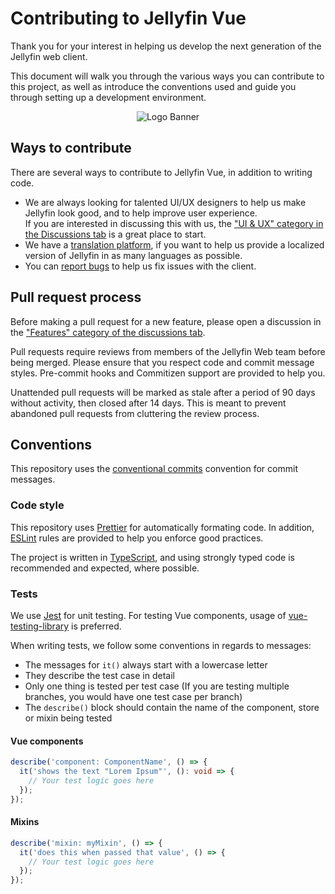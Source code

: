 # Contributing to Jellyfin Vue

Thank you for your interest in helping us develop the next generation of the Jellyfin web client.

This document will walk you through the various ways you can contribute to this project, as well as introduce the conventions used and guide you through setting up a development environment.

<p align="center">
<img alt="Logo Banner" src="https://raw.githubusercontent.com/jellyfin/jellyfin-ux/master/branding/SVG/banner-logo-solid.svg?sanitize=true"/>
</p>

## Ways to contribute

There are several ways to contribute to Jellyfin Vue, in addition to writing code.

- We are always looking for talented UI/UX designers to help us make Jellyfin look good, and to help improve user experience.  
  If you are interested in discussing this with us, the ["UI & UX" category in the Discussions tab](https://github.com/stevenliuit/jellyfin-vue/discussions?discussions_q=category%3A%22UI+%26+UX%22) is a great place to start.
- We have a [translation platform](https://translate.jellyfin.org/projects/jellyfin-vue/jellyfin-vue/#translations), if you want to help us provide a localized version of Jellyfin in as many languages as possible.
- You can [report bugs](https://github.com/stevenliuit/jellyfin-vue/issues/) to help us fix issues with the client.

## Pull request process

Before making a pull request for a new feature, please open a discussion in the ["Features" category of the discussions tab](https://github.com/stevenliuit/jellyfin-vue/discussions?discussions_q=category%3AFeatures).

Pull requests require reviews from members of the Jellyfin Web team before being merged. Please ensure that you respect code and commit message styles. Pre-commit hooks and Commitizen support are provided to help you.

Unattended pull requests will be marked as stale after a period of 90 days without activity, then closed after 14 days. This is meant to prevent abandoned pull requests from cluttering the review process.

## Conventions

This repository uses the [conventional commits](https://www.conventionalcommits.org/en/v1.0.0/) convention for commit messages.

### Code style

This repository uses [Prettier](https://prettier.io/) for automatically formating code. In addition, [ESLint](https://eslint.org/) rules are provided to help you enforce good practices.

The project is written in [TypeScript](typescriptlang.org/), and using strongly typed code is recommended and expected, where possible.

### Tests

We use [Jest](https://jestjs.io/) for unit testing. For testing Vue components, usage of [vue-testing-library](https://testing-library.com/docs/vue-testing-library/intro/) is preferred.

When writing tests, we follow some conventions in regards to messages:

- The messages for `it()` always start with a lowercase letter
- They describe the test case in detail
- Only one thing is tested per test case (If you are testing multiple branches, you would have one test case per branch)
- The `describe()` block should contain the name of the component, store or mixin being tested

#### Vue components

```typescript
describe('component: ComponentName', () => {
  it('shows the text "Lorem Ipsum"', (): void => {
    // Your test logic goes here
  });
});
```

#### Mixins

```typescript
describe('mixin: myMixin', () => {
  it('does this when passed that value', () => {
    // Your test logic goes here
  });
});
```
